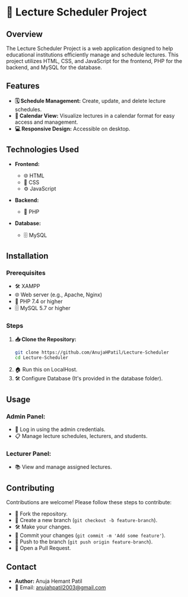 # 📅 Lecture Scheduler Project

## Overview
The Lecture Scheduler Project is a web application designed to help educational institutions efficiently manage and schedule lectures. This project utilizes HTML, CSS, and JavaScript for the frontend, PHP for the backend, and MySQL for the database.

## Features
- **🗓️ Schedule Management:** Create, update, and delete lecture schedules.
- **📅 Calendar View:** Visualize lectures in a calendar format for easy access and management.
- **💻 Responsive Design:** Accessible on desktop.

## Technologies Used
- **Frontend:**
  - 🌐 HTML
  - 🎨 CSS
  - ⚙️ JavaScript

- **Backend:**
  - 🐘 PHP

- **Database:**
  - 🗄️ MySQL

## Installation

### Prerequisites
- 🛠️ XAMPP
- 🌐 Web server (e.g., Apache, Nginx)
- 🐘 PHP 7.4 or higher
- 🗄️ MySQL 5.7 or higher

### Steps
1. **📥 Clone the Repository:**
   ```bash
   git clone https://github.com/AnujaHPatil/Lecture-Scheduler
   cd Lecture-Scheduler

2. 🏠 Run this on LocalHost.
3. 🛠️ Configure Database (It's provided in the database folder).

## Usage

### Admin Panel:
- 🔑 Log in using the admin credentials.
- 📋 Manage lecture schedules, lecturers, and students.

### Lecturer Panel:
- 📚 View and manage assigned lectures.

## Contributing
Contributions are welcome! Please follow these steps to contribute:

- 🍴 Fork the repository.
- 🌿 Create a new branch (`git checkout -b feature-branch`).
- 🛠️ Make your changes.
- 💾 Commit your changes (`git commit -m 'Add some feature'`).
- 🚀 Push to the branch (`git push origin feature-branch`).
- 📝 Open a Pull Request.

## Contact
- **Author:** Anuja Hemant Patil
- 📧 Email: anujahpatil2003@gmail.com
